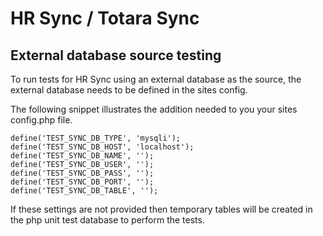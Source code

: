 HR Sync / Totara Sync
=====================

External database source testing
--------------------------------

To run tests for HR Sync using an external database as the source, the external database needs to be defined in the sites config.

The following snippet illustrates the addition needed to you your sites config.php file.

    define('TEST_SYNC_DB_TYPE', 'mysqli');
    define('TEST_SYNC_DB_HOST', 'localhost');
    define('TEST_SYNC_DB_NAME', '');
    define('TEST_SYNC_DB_USER', '');
    define('TEST_SYNC_DB_PASS', '');
    define('TEST_SYNC_DB_PORT', '');
    define('TEST_SYNC_DB_TABLE', '');

If these settings are not provided then temporary tables will be created in the php unit test database to perform the tests.
